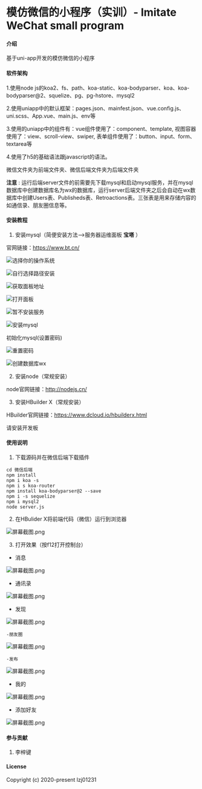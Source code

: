 # 模仿微信的小程序（实训）- Imitate WeChat small program

#### 介绍
基于uni-app开发的模仿微信的小程序

#### 软件架构
1.使用node js的koa2、fs、path、koa-static、koa-bodyparser、koa、koa-bodyparser@2、squelize、pg、pg-hstore、mysql2

2.使用uniapp中的默认框架：pages.json、mainfest.json、vue.config.js、uni.scss、App.vue、main.js、env等

3.使用的uniapp中的组件有：vue组件使用了：component、template, 视图容器使用了：view、scroll-view、swiper, 表单组件使用了：button、input、form、textarea等

4.使用了h5的基础语法跟javascript的语法。

微信文件夹为前端文件夹、微信后端文件夹为后端文件夹

**注意** : 运行后端server文件的前需要先下载mysql和启动mysql服务，并在mysql数据库中创建数据库名为wx的数据库，运行server后端文件夹之后会自动在wx数据库中创建Users表、Publisheds表、Retroactions表。三张表是用来存储内容的如通信录、朋友圈信息等。

#### 安装教程

1.  安装mysql（简便安装方法-->服务器运维面板 **宝塔** ）

官网链接：https://www.bt.cn/

![选择你的操作系统](https://images.gitee.com/uploads/images/2021/0629/210656_27b5e8b8_8450609.png "屏幕截图.png")

![自行选择路径安装](https://images.gitee.com/uploads/images/2021/0629/211035_d29e2c06_8450609.png "屏幕截图.png")

![获取面板地址](https://images.gitee.com/uploads/images/2021/0629/213833_35742fdd_8450609.png "屏幕截图.png")

![打开面板](https://images.gitee.com/uploads/images/2021/0629/213928_b968fa7a_8450609.png "屏幕截图.png")

![暂不安装服务](https://images.gitee.com/uploads/images/2021/0629/214024_d213cab5_8450609.png "屏幕截图.png")

![安装mysql](https://images.gitee.com/uploads/images/2021/0629/214127_0ca32f2d_8450609.png "屏幕截图.png")

初始化mysql(设置密码)

![重置密码](https://images.gitee.com/uploads/images/2021/0629/221830_0f8b43cf_8450609.png "屏幕截图.png")

![创建数据库wx](https://images.gitee.com/uploads/images/2021/0629/221954_b3de7867_8450609.png "屏幕截图.png")

2.  安装node（常规安装）

node官网链接：http://nodejs.cn/

3.  安装HBuilder X（常规安装）

HBuilder官网链接：https://www.dcloud.io/hbuilderx.html

请安装开发板

#### 使用说明

1.  下载源码并在微信后端下载插件
```
cd 微信后端
npm install
npm i koa -s
npm i s koa-router
npm install koa-bodyparser@2 --save
npm i -s sequelize
npm i mysql2
node server.js
```
2.  在HBulider X将前端代码（微信）运行到浏览器

![](https://images.gitee.com/uploads/images/2021/0629/205002_27f03426_8450609.png "屏幕截图.png")

3.  打开效果（按f12打开控制台）
- 消息

![](https://images.gitee.com/uploads/images/2021/0629/205810_fe0fcebe_8450609.png "屏幕截图.png")

- 通讯录

![](https://images.gitee.com/uploads/images/2021/0629/223312_b6bb2dc2_8450609.png "屏幕截图.png")

- 发现

![](https://images.gitee.com/uploads/images/2021/0629/222700_d5cbbcf6_8450609.png "屏幕截图.png")

    -朋友圈

![](https://images.gitee.com/uploads/images/2021/0629/223040_f8ad8732_8450609.png "屏幕截图.png")

    -发布

![](https://images.gitee.com/uploads/images/2021/0629/222938_c8dff27c_8450609.png "屏幕截图.png")

- 我的

![](https://images.gitee.com/uploads/images/2021/0629/213241_2001620e_8450609.png "屏幕截图.png")

- 添加好友

![](https://images.gitee.com/uploads/images/2021/0629/223253_4fb37701_8450609.png "屏幕截图.png")

#### 参与贡献

1.  李梓键

#### License

Copyright (c) 2020-present lzj01231